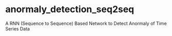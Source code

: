 # anormaly_detection_seq2seq
A RNN (Sequence to Sequence) Based Network to Detect Anormaly of Time Series Data
